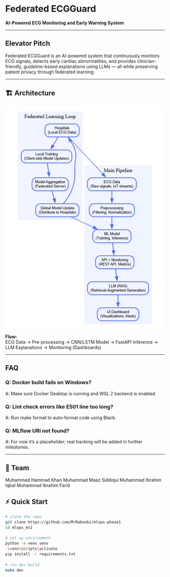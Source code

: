 # Federated ECGGuard  
**AI-Powered ECG Monitoring and Early Warning System**

---

## Elevator Pitch
Federated ECGGuard is an AI-powered system that continuously monitors ECG signals, detects early cardiac abnormalities, and provides clinician-friendly, guideline-based explanations using LLMs — all while preserving patient privacy through federated learning.

---

## 🏗️ Architecture
![Architecture Diagram](docs/architecture_diagram.png)

**Flow:**  
ECG Data → Pre-processing → CNN/LSTM Model → FastAPI Inference → LLM Explanations → Monitoring (Dashboards)

---

## FAQ

### Q: Docker build fails on Windows?
A: Make sure Docker Desktop is running and WSL 2 backend is enabled.

### Q: Lint check errors like E501 line too long?
A: Run make format to auto-format code using Black.

### Q: MLflow URI not found?
A: For now it’s a placeholder; real tracking will be added in further milestones.

--- 

## 👥 Team

Muhammad Hammad Khan 
Muhammad Maaz Siddiqui 
Muhammad Ibrahim Iqbal 
Muhammad Ibrahim Farid

## ⚡ Quick Start

```bash
# clone the repo
git clone https://github.com/MrRaboobi/mlops-phase1
cd mlops_ms1

# set up environment
python -m venv venv
.\venv\Scripts\activate
pip install -r requirements.txt

# run dev build
make dev
